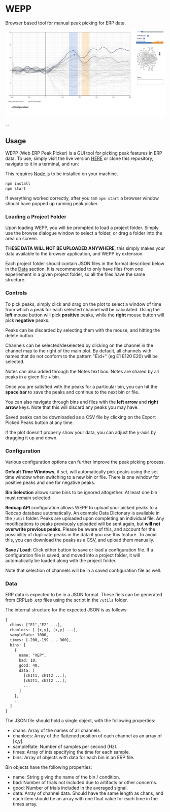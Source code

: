 # WEPP
Browser based tool for manual peak picking for ERP data.

![Screenshot of WEPP](img/WEPP_Screenshot.jpg)

--

## Usage
WEPP (Web ERP Peak Picker) is a GUI tool for picking peak features in ERP data. To use, simply visit the live version [HERE](http://codetako.com/WEPP/) or clone this repository, navigate to it in a terminal, and run:  

This requires [Node.js](https://nodejs.org/) to be installed on your machine.


```
npm install
npm start
```  
If everything worked correctly, after you ran  `npm start` a browser window should have popped up running peak picker. 

### Loading a Project Folder
Upon loading WEPP, you will be prompted to load a project folder. Simply use the browse dialogue window to select a folder, or drag a folder into the area on screen.

__THESE DATA WILL NOT BE UPLOADED ANYWHERE__, this simply makes your data available to the browser application, and WEPP by extension.

Each project folder should contain JSON files in the format described below in the [Data](#data) section. It is recommended to only have files from one experiement in a given project folder, so all the files have the same structure.

### Controls
To pick peaks, simply click and drag on the plot to select a window of time from which a peak for each selected channel will be calculated. Using the __left__ mouse button will pick __positive__ peaks, while the __right__ mouse button will pick __negative__ peaks.

Peaks can be discarded by selecting them with the mouse, and hitting the delete button.

Channels can be selected/deselected by clicking on the channel in the channel map to the right of the main plot. By default, all channels with names that do not conform to the pattern "E\d+" (eg E1 E120 E20) will be selected.

Notes can also added through the Notes text box. Notes are shared by all peaks in a given file + bin.

Once you are satisfied with the peaks for a particular bin, you can hit the __space bar__ to save the peaks and continue to the next bin or file.

You can also navigate through bins and files with the __left arrow__ and __right arrow__ keys. Note that this will discard any peaks you may have.

Saved peaks can be downloaded as a CSV file by clicking on the Export Picked Peaks button at any time.

If the plot doesn't properly show your data, you can adjust the y-axis by dragging it up and down.

### Configuration

Various configuration options can further improve the peak picking process.

__Default Time Windows__, if set, will automatically pick peaks using the set time window when switching to a new bin or file. There is one window for positive peaks and one for negative peaks.

__Bin Selection__ allows some bins to be ignored altogether. At least one bin must remain selected.

__Redcap API__ configuration allows WEPP to upload your picked peaks to a Redcap database automatically. An example Data Dictonary is available in the `/util` folder. Peaks are uploaded upon completing an individual file. Any modifications to peaks previously uploaded will be sent again, but __will not overwrite previous peaks__. Please be aware of this, and account for the possibility of duplicate peaks in the data if you use this feature. To avoid this, you can download the peaks as a CSV, and upload them manually.

__Save / Load__: Click either button to save or load a configuration file. If a configuration file is saved, and moved into a project folder, it will automatically be loaded along with the project folder.

Note that selection of channels will be in a saved  configuration file as well.


### Data

ERP data is expected to be in a JSON format. These fiels can be generated from ERPLab .erp files using the script in the `/utils` folder.

The internal structure for the expected JSON is as follows:

```
{
  chans: ["E1","E2" ...],
  chanlocs: [ [x,y], [x,y] ...],
  sampleRate: 1000,
  times: [-200,-199 ... 300],
  bins: [
  	{
  	  name: "VEP",
  	  bad: 10,
  	  good: 40,
  	  data: [
  	  	[ch1t1, ch1t2 ...],
  	  	[ch2t1, ch2t2 ...],
  	  	...
  	  ]
  	},
  	...
  ]
}
```

The JSON file should hold a single object, with the following properties:  

- chans: Array of the names of all channels.
- chanlocs: Array of the flattened position of each channel as an array of [x,y].
- sampleRate: Number of samples per second (Hz).
- times: Array of ints specifying the time for each sample.
- bins: Array of objects with data for each bin in an ERP file.

Bin objects have the following properties:

- name: String giving the name of the bin / condition.
- bad: Number of trials not included due to artifacts or other concerns.
- good: Number of trials included in the averaged signal.
- data: Array of channel data. Should have the same length as chans, and each item should be an array with one float value for each time in the times array.

